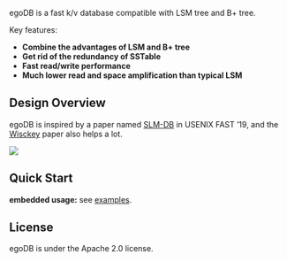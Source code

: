 egoDB is a fast k/v database compatible with LSM tree and B+ tree.

Key features:

* **Combine the advantages of LSM and B+ tree**
* **Get rid of the redundancy of SSTable**
* **Fast read/write performance**
* **Much lower read and space amplification than typical LSM**

## Design Overview
egoDB is inspired by a paper named [SLM-DB](https://www.usenix.org/conference/fast19/presentation/kaiyrakhmet) in USENIX FAST ’19, and the [Wisckey](https://www.usenix.org/system/files/conference/fast16/fast16-papers-lu.pdf) paper also helps a lot.

![](https://github.com/egotist0/egoDB/tree/master/resource/img/design-overview.png)

## Quick Start

**embedded usage:** see [examples](examples).


## License
egoDB is under the Apache 2.0 license.

